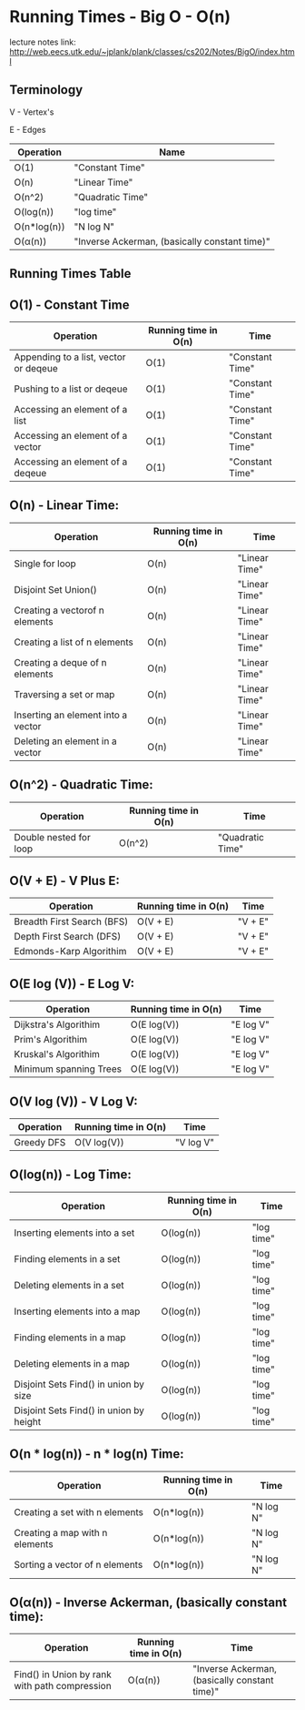 # Running Times - Big O - O(n)
lecture notes link: http://web.eecs.utk.edu/~jplank/plank/classes/cs202/Notes/BigO/index.html


## Terminology

V - Vertex's

E - Edges

| Operation | Name |
| ----------- | ----------- |
|O(1)          |  "Constant Time" |
|O(n)          |  "Linear Time"|
|O(n^2)        |  "Quadratic Time"|
|O(log(n))     |  "log time"|
|O(n*log(n))   |  "N log N"|
|O(α(n))       |  "Inverse Ackerman, (basically constant time)"|

## Running Times Table

## O(1) - Constant Time
| Operation | Running time in O(n) | Time |
| ----------- | ----------- | ----------- |
|Appending to a list, vector or deqeue|O(1)          |  "Constant Time" |
|Pushing to a list or deqeue|O(1)          |  "Constant Time" |
|Accessing an element of a list|O(1)          |  "Constant Time" |
|Accessing an element of a vector|O(1)          |  "Constant Time" |
|Accessing an element of a deqeue|O(1)          |  "Constant Time" |
## O(n) - Linear Time:
| Operation | Running time in O(n) | Time |
| ----------- | ----------- | ----------- |
|Single for loop|O(n)          |  "Linear Time"|
|Disjoint Set Union()|O(n)          |  "Linear Time"|
|Creating a vectorof n elements|O(n)          |  "Linear Time"|
|Creating a list of n elements|O(n)          |  "Linear Time"|
|Creating a deque of n elements|O(n)          |  "Linear Time"|
|Traversing a set or map|O(n)          |  "Linear Time"|
|Inserting an element into a vector |O(n)          |  "Linear Time"|
|Deleting an element in a vector |O(n)          |  "Linear Time"|
## O(n^2) - Quadratic Time:
| Operation | Running time in O(n) | Time |
| ----------- | ----------- | ----------- |
|Double nested for loop|O(n^2)        |  "Quadratic Time"|

## O(V + E) - V Plus E:
| Operation | Running time in O(n) | Time |
| ----------- | ----------- | ----------- |
|Breadth First Search (BFS)| O(V + E)|  "V + E"|
|Depth First Search (DFS)| O(V + E)|  "V + E"|
|Edmonds-Karp Algorithim| O(V + E)|  "V + E"|



## O(E log (V)) - E Log V:
| Operation | Running time in O(n) | Time |
| ----------- | ----------- | ----------- |
|Dijkstra's Algorithim | O(E log(V))|  "E log V"|
|Prim's Algorithim | O(E log(V))|  "E log V"|
|Kruskal's Algorithim | O(E log(V))|  "E log V"|
|Minimum spanning Trees | O(E log(V))|  "E log V"|

## O(V log (V)) - V Log V:
| Operation | Running time in O(n) | Time |
| ----------- | ----------- | ----------- |
|Greedy DFS | O(V log(V))|  "V log V"|




## O(log(n)) - Log Time:
| Operation | Running time in O(n) | Time |
| ----------- | ----------- | ----------- |
|Inserting elements into a set|O(log(n))     |  "log time"|
|Finding elements in a set|O(log(n))     |  "log time"|
|Deleting elements in a set|O(log(n))     |  "log time"|
|Inserting elements into a map|O(log(n))     |  "log time"|
|Finding elements in a map|O(log(n))     |  "log time"|
|Deleting elements in a map|O(log(n))     |  "log time"|
|Disjoint Sets Find() in union by size|O(log(n))     |  "log time"|
|Disjoint Sets Find() in union by height|O(log(n))     |  "log time"|
## O(n * log(n)) - n * log(n) Time:
| Operation | Running time in O(n) | Time |
| ----------- | ----------- | ----------- |
|Creating a set with n elements|O(n*log(n))   |  "N log N"|
|Creating a map with n elements|O(n*log(n))   |  "N log N"|
|Sorting a vector of n elements|O(n*log(n))   |  "N log N"|
## O(α(n)) - Inverse Ackerman, (basically constant time):
| Operation | Running time in O(n) | Time |
| ----------- | ----------- | ----------- |
|Find() in Union by rank with path compression|O(α(n))       |  "Inverse Ackerman, (basically constant time)"|